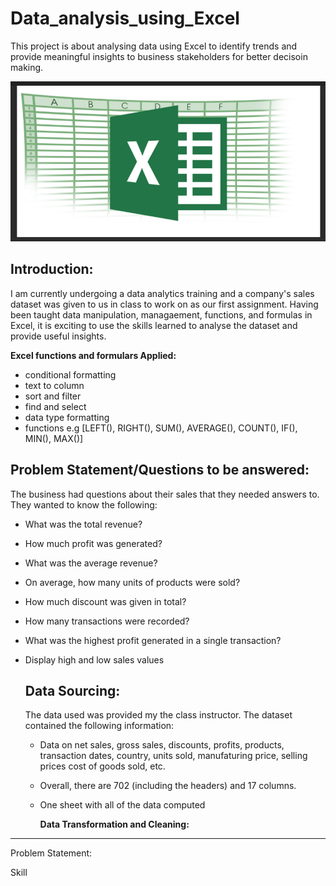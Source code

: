 # Data_analysis_using_Excel
This project is about analysing data using Excel to identify trends and provide meaningful insights to business stakeholders for better decisoin making.

![](Excel_Logo.png)

**Introduction:**
-----------------------------------------------------------------------------------------------------------------------------------------------------------------------
I am currently undergoing a data analytics training and a company's sales dataset was given to us in class to work on as our first assignment. Having been taught data manipulation, managaement, functions, and formulas in Excel, it is exciting to use the skills learned to analyse the dataset and provide useful insights.

  **Excel functions and formulars Applied:**
  - conditional formatting
  - text to column
  - sort and filter
  - find and select
  - data type formatting
  - functions e.g [LEFT(), RIGHT(), SUM(), AVERAGE(), COUNT(), IF(), MIN(), MAX()]


**Problem Statement/Questions to be answered:**
-----------------------------------------------------------------------------------------------------------------------------------------------------------------------
The business had questions about their sales that they needed answers to. They wanted to know the following:

- What was the total revenue?
- How much profit was generated?
- What was the average revenue?
- On average, how many units of products were sold?
- How much discount was given in total?
- How many transactions were recorded?
- What was the highest profit generated in a single transaction?
- Display high and low sales values


  **Data Sourcing:**
  ---------------------------------------------------------------------------------------------------------------------------------------------------------------------
  The data used was provided my the class instructor. The dataset contained the following information:

  - Data on net sales, gross sales, discounts, profits, products, transaction dates, country, units sold, manufaturing price, selling prices cost of goods sold, etc.
  - Overall, there are 702 (including the headers) and 17 columns.
  - One sheet with all of the data computed

    **Data Transformation and Cleaning:**
-----------------------------------------------------------------------------------------------------------------------------------------------------------------------

Problem Statement:

Skill
